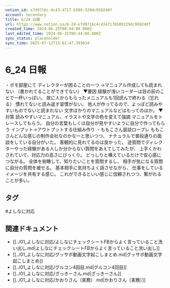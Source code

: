 ```yaml
---
notion_id: e7d9716c-4c43-4717-b589-329dc950240f
account: Secondary
title: 6/24 日報
url: https://www.notion.so/6-24-e7d9716c4c434717b589329dc950240f
created_time: 2024-06-25T00:44:00.000Z
last_edited_time: 2024-06-25T00:44:00.000Z
sync_status: placeholder
sync_time: 2025-07-12T15:01:47.393634
---
```

# 6_24 日報

・ポモ部屋にて
ディレクターが困ることの一つ
→マニュアル作成しても読まれない
（書かれてることができてない）
▼要因
経験が浅いコーダーは目の前のことで一杯いっぱい。
故に人からもらったメニュアルも1回読んで終わる（忘れる）
慣れてないと読み返す習慣がない。
他人が作ってるので、よっぽど読みやすいものでないと読まれない
文字ばかりのマニュアルなどはもってのほか。
▼対策
読みやすいマニュアル、イラストや文字の色を変えて強調
マニュアルをトレースしてもらう。
自分の言葉もしくは自分が見やすいように自分で作ってもらう
インプット→アウトプットする仕組み作り
・ももこさん面談ロープレ
ももこさんどんな感じの制作会社なのかなーと思いつつ、
ナチュラルで普段通りの面談をしている自分がいた。
客観的に見れてるのは良かった。
逆質問でディレクターやった経験がある人しか分からない質問をあえてしてみたが、
上手くかわされていて、対応力の高さにびっくり。
どっしりと構えているだけで安心感につながる。
全体を俯瞰して、知りたいことを質問するし、
相手が気になる質問に自分の質問を被せる。
基本相手に気持ちよく話させながら、
仕事をしているイメージを共有する感じ。
これができるといい感じに信頼されつつ、繋がれることが多い。

## タグ

#よしなに対応 

## 関連ドキュメント

- [[../01_よしなに対応/よしなにチェックシートFBからよく言っていること洗い出し.md|よしなにチェックシートFBからよく言っていること洗い出し]]
- [[../01_よしなに対応/グッサポ動画文字起こしまとめ.md|グッサポ動画文字起こしまとめ]]
- [[../01_よしなに対応/グルコン4回目.md|グルコン4回目]]
- [[../01_よしなに対応/ざっきーさん.md|ざっきーさん]]
- [[../01_よしなに対応/かおりさん（実務）.md|かおりさん（実務）]]
